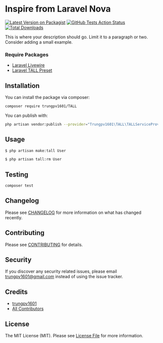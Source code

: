 # Inspire from Laravel Nova

[![Latest Version on Packagist](https://img.shields.io/packagist/v/trungpv1601/TALL.svg?style=flat-square)](https://packagist.org/packages/trungpv1601/TALL)
[![GitHub Tests Action Status](https://img.shields.io/github/workflow/status/trungpv1601/TALL/run-tests?label=tests)](https://github.com/trungpv1601/TALL/actions?query=workflow%3Arun-tests+branch%3Amaster)
[![Total Downloads](https://img.shields.io/packagist/dt/trungpv1601/TALL.svg?style=flat-square)](https://packagist.org/packages/trungpv1601/TALL)


This is where your description should go. Limit it to a paragraph or two. Consider adding a small example.

### Require Packages
 - [Laravel Livewire](https://github.com/livewire/livewire)
 - [Laravel TALL Preset](https://github.com/laravel-frontend-presets/tall)

## Installation

You can install the package via composer:

```bash
composer require trungpv1601/TALL
```

You can publish with:

```bash
php artisan vendor:publish --provider="Trungpv1601\TALL\TALLServiceProvider"
```

## Usage

``` bash
$ php artisan make:tall User
```

``` bash
$ php artisan tall:rm User
```


## Testing

``` bash
composer test
```

## Changelog

Please see [CHANGELOG](CHANGELOG.md) for more information on what has changed recently.

## Contributing

Please see [CONTRIBUTING](CONTRIBUTING.md) for details.

## Security

If you discover any security related issues, please email trungpv1601@gmail.com instead of using the issue tracker.

## Credits

- [trungpv1601](https://github.com/trungpv1601)
- [All Contributors](../../contributors)

## License

The MIT License (MIT). Please see [License File](LICENSE.md) for more information.
